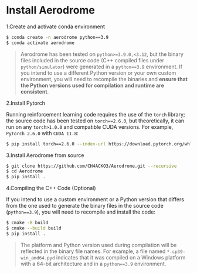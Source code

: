 # Install Aerodrome #

1.Create and activate conda environment

```bash
$ conda create -n aerodrome python==3.9
$ conda activate aerodrome
```

> Aerodrome has been tested on `python>=3.9.0,<3.12`, but the binary files included in the source code (C++ compiled files under `python/simulator`) were generated in a `python==3.9` environment. If you intend to use a different Python version or your own custom environment, you will need to recompile the binaries and **ensure that the Python versions used for compilation and runtime are consistent**.

2.Install Pytorch

Running reinforcement learning code requires the use of the `torch` library; the source code has been tested on `torch==2.6.0`, but theoretically, it can run on any `torch>1.0.0` and compatible CUDA versions. For example, `PyTorch 2.6.0` with `CUDA 11.8`:

```bash
$ pip install torch==2.6.0 --index-url https://download.pytorch.org/whl/cu118
```

3.Install Aerodrome from source

```bash
$ git clone https://github.com/CH4ACKO3/Aerodrome.git --recursive
$ cd Aerodrome
$ pip install .
```

4.Compiling the C++ Code (Optional)

If you intend to use a custom environment or a Python version that differs from the one used to generate the binary files in the source code (`python==3.9`), you will need to recompile and install the code:

```bash
$ cmake -B build
$ cmake --build build
$ pip install .
```

> The platform and Python version used during compilation will be reflected in the binary file names. For example, a file named `*.cp39-win_amd64.pyd` indicates that it was compiled on a Windows platform with a 64-bit architecture and in a `python==3.9` environment.